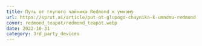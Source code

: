 ```yaml
---
title: Путь от глупого чайника Redmond к умному
url: https://sprut.ai/article/put-ot-glupogo-chaynika-k-umnomu-redmond
cover: redmond_teapot/redmond_teapot.webp
date: 2022-10-31
category: 3rd_party_devices
---
```

